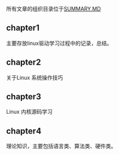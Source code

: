 所有文章的组织目录位于[SUMMARY.MD](SUMMARY.md)

## chapter1

主要存放linux驱动学习过程中的记录，总结。

## chapter2

关于Linux 系统操作技巧

## chapter3

Linux 内核源码学习

## chapter4

理论知识，主要包括语言类、算法类、硬件类。
